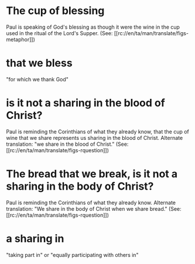 # The cup of blessing

Paul is speaking of God's blessing as though it were the wine in the cup used in the ritual of the Lord's Supper. (See: [[rc://en/ta/man/translate/figs-metaphor]])

# that we bless

"for which we thank God"

# is it not a sharing in the blood of Christ?

Paul is reminding the Corinthians of what they already know, that the cup of wine that we share represents us sharing in the blood of Christ. Alternate translation: "we share in the blood of Christ." (See: [[rc://en/ta/man/translate/figs-rquestion]])

# The bread that we break, is it not a sharing in the body of Christ?

Paul is reminding the Corinthians of what they already know. Alternate translation: "We share in the body of Christ when we share bread." (See: [[rc://en/ta/man/translate/figs-rquestion]])

# a sharing in

"taking part in" or "equally participating with others in"

